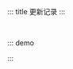 ::: title 更新记录
:::

<lay-timeline style="padding-left:30px;padding-top:30px;">
  <lay-timeline-item title="🐛 尾版本号：日常问题更新。" simple></lay-timeline-item>
  <lay-timeline-item title="🌟 次版本号：带有新特性的向下兼容的版本。" simple></lay-timeline-item>
  <lay-timeline-item title="♻️ 主版本号：含有破坏性更新和新特性，不在发布周期内。" simple></lay-timeline-item>
</lay-timeline>

::: demo
<template>
<lay-timeline>
  <lay-timeline-item title="1.6.x">
      <ul> 
      <a name="1-6-5"></a> 
      <li> 
        <h3>1.6.5 <span class="layui-badge-rim">2022-10-09</span></h3> 
        <ul>
          <li>[修复] datePicker 组件 类型为dateTime时 同时选择日期与时间不生效问题。</li>
        </ul> 
      </li>
    </ul>
    <ul> 
      <a name="1-6-4"></a> 
      <li> 
        <h3>1.6.4 <span class="layui-badge-rim">2022-10-09</span></h3> 
        <ul>
          <li>[修复] radio 组件 value 属性不兼容 number 类型而导致类型警告。</li>
          <li>[修复] table 组件 .layui-table-body 增加过渡动画后, 修改 height 样式, 导致 header 错位。</li>
          <li>[修复] select-option 组件在伴随 v-if 指令时导致无法正常渲染。</li>
        </ul> 
      </li>
    </ul>
    <ul> 
      <a name="1-6-3"></a> 
      <li> 
        <h3>1.6.3 <span class="layui-badge-rim">2022-10-08</span></h3> 
        <ul>
          <li>[修复] select 组件 option 子组件 hover 样式缺失。</li>
          <li>[修复] select 组件下拉图标在选择 option 后状态不重置的问题。</li>
          <li>[修复] select 组件多选模式, 选项无法手动删除的问题。</li>
          <li>[修复] layer 组件 end 回调函数多次触发的问题。</li>
        </ul> 
      </li>
    </ul>
    <ul> 
      <a name="1-6-2"></a> 
      <li> 
        <h3>1.6.2 <span class="layui-badge-rim">2022-10-07</span></h3> 
        <ul>
          <li>[修复] upload 组件 size 属性提示信息单位换算错误。</li>
          <li>[修复] tree 组件 checkStrictly 属性为 true 时, 初始数据仍关联选择。</li>
          <li>[修复] icon-picker 组件 v-model 缺失响应式特性。</li>
          <li>[修复] select-option 组件 hover 状态的选择样式。</li>
          <li>[升级] 升级 vue 3.2.40 与 typescript 4.8.4。</li>
        </ul> 
      </li>
    </ul>
    <ul> 
      <a name="1-6-1"></a> 
      <li> 
        <h3>1.6.1 <span class="layui-badge-rim">2022-10-06</span></h3> 
        <ul>
          <li>[修复] layer 组件 v-model 默认为 true 时弹出层不显示的问题。</li>
          <li>[修复] layer 组件 success 回调函数属性默认显示时不触发的问题。</li>
          <li>[修复] layer 组件 msg 调用 content-height 内容高度计算不正确。</li>
          <li>[修复] layer 组件 btn 与 close 操作抖动的问题。</li>
          <li>[升级] layer-vue 1.4.3 版本。</li>
        </ul> 
      </li>
    </ul>
    <ul> 
      <a name="1-6-0"></a> 
      <li> 
        <h3>1.6.0 <span class="layui-badge-rim">2022-10-04</span></h3> 
        <ul>
          <li>[新增] tree 组件 checkStrictly 属性, 开启复选框时解除父子联动关系, 默认为 false。</li>
          <li>[修复] tree 组件 title 自定义标题插槽, 不生效的问题。</li>
          <li>[修复] tree 组件 node 配置 disabled 启用时, @node-click 事件仍触发的问题。</li>
          <li>[修复] select 组件 multiple 开启时, 值不存在时导致控制台异常。</li>
          <li>[修复] timeline 组件 title 属性必填警告。</li>
          <li>[修复] cascader 组件 trigger 属性必填警告。</li>
          <li>[修复] select-option 组件 value 属性 number 类型值警告。</li>
          <li>[修复] checkbox 组件 value 属性 number 类型值警告。</li>
          <li>[修复] checkbox 组件 label 属性与 default 插槽不设置, layui-checkbox-label 元素仍存在的问题。</li>
          <li>[修复] tree 组件 show-checkbox 为 true 时, 复选框与标题间距过宽的问题。</li>
          <li>[修复] tree 组件 node 配置 disabled 启用时, 仍会因为父子关联选择。</li>
          <li>[修复] table 组件 indentSize 属性, 在加载远程数据时不生效的问题。</li>
          <li>[调整] date-picker 组件 laydate-range-hover 前景色与背景色。</li>
        </ul> 
      </li>
    </ul>
  </lay-timeline-item>
  <lay-timeline-item title="1.5.x">
      <ul> 
      <a name="1-5-1"></a> 
      <li> 
        <h3>1.5.1 <span class="layui-badge-rim">2022-09-30</span></h3> 
        <ul>
          <li>[新增] avatar 组件 default 插槽, 支持文本头像, 用于复杂场景。</li>
          <li>[新增] avatar 组件 icon 属性, 用于展示 iconfont 头像, 默认值为 `layui-icon-username`。</li>
          <li>[修复] select 组件 multiple 为 true 且 showSearch 为 true 时光标为输入, 否则为小手指。</li>
          <li>[修复] select 组件 slots 延时渲染, 选中项 label 不更新的问题。</li>
        </ul> 
      </li>
    </ul>
    <ul> 
      <a name="1-5-0"></a> 
      <li> 
        <h3>1.5.0 <span class="layui-badge-rim">2022-09-29</span></h3> 
        <ul>
          <li>[新增] tag-input 标签输入框组件, 用于录入事物的属性与纬度。</li>
          <li>[新增] table 组件 header 插槽, 用于在工具栏与表格之间插入元素。</li>
          <li>[新增] tabitem 组件 icon 属性, 提供 title 属性前置 icon 设置。</li>
          <li>[新增] select 组件 searchPlaceholder 属性, 自定义搜索提示信息。</li>
          <li>[新增] select 组件 minCollapsedNum 属性, 多选模式选中项超过多少时折叠。</li>
          <li>[新增] select 组件 collapseTagsTooltip 属性, 多选模式下是否悬浮显示折叠的选中项。</li>
          <li>[修复] cascader 外部清空 modelValue, 选中项仍不清楚的问题。</li>
          <li>[修复] tolltip 组件 content 变化时, 位置无法自动计算调整的问题。</li>
          <li>[修复] breadcrumb-item 组件无法正确传递 attrs, 导致 @click 等自定义事件失效。</li>
          <li>[修复] layout 组件仅引入了 footer 作为内容元素时, layui-layout-vertical 样式不生效, 导致布局错误。</li>
          <li>[修复] select 组件 multiple 属性为 true 时, 删除选项时清空筛选条件的问题。</li>
          <li>[修复] select 组件多选模式下提示信息错误, 将 "请选择" 调整为 "请输入"。</li>
          <li>[修复] select 组件与 table 组件组合使用时, 下拉内容被遮盖。</li>
          <li>[修复] select 组件位于 layer 底部时, 点击时出现滚动条。</li>
          <li>[修复] select 组件外部修改 modelValue 值时, option 不选中的问题。</li>
          <li>[修复] icon-picker 组件 show-search 属性开启时, 搜索不生效的问题。</li>
          <li>[修复] notice-bar 组件切换页面后, NodeJS.Timeout 定时器不清除的问题。</li>
          <li>[优化] page 组件 limit 逻辑, 切换 limit 后，如果页数大于当前页，保持当前页码不变，否则使用最大页码。</li>
          <li>[优化] input 组件 suffix 插槽与 allow-clear 启用时的显示顺序, clear > suffix。</li>
          <li>[优化] tag 组件 border background height 等, 使其更贴合 layui 的设计规范。</li>
          <li>[优化] input 组件 suffix prefix password clear 左右布局, 由 15px 调整至 10px。</li>
          <li>[优化] input 组件 prefix 与 prefix-icon 存在时, 取消左侧边距缩进。</li>
          <li>[删除] select 组件 create 属性 与 create 事件。</li>
        </ul> 
      </li>
    </ul>
  </lay-timeline-item>
  <lay-timeline-item title="1.4.x">
    <ul> 
      <a name="1-4-14"></a> 
      <li> 
        <h3>1.4.14 <span class="layui-badge-rim">2022-09-17</span></h3> 
        <ul>     
          <li>[新增] tag 标签组件, 提供标注的功能。</li>
          <li>[新增] dropdown 组件 contentClass 属性。</li>
          <li>[修复] types 警告, 导致依赖项目 build 产生异常。</li>
          <li>[升级] vueuse/core 9.2.0 版本。</li>
        </ul>
      </li>
    </ul>
    <ul> 
      <a name="1-4-13"></a> 
      <li> 
        <h3>1.4.13 <span class="layui-badge-rim">2022-09-15</span></h3> 
        <ul>     
          <li>[新增] transfer 组件 modelValue (v-model) 属性。</li>
          <li>[新增] transfer 组件 change 事件, 在左右转移数据时回调。</li>
          <li>[修复] rate 组件 modelValue 值缺少响应式的问题。</li>
          <li>[修复] transfer 组件 showSearch 为 true 时, 无法搜索的问题。</li>
          <li>[修复] menu 组件 横向模式 点击菜单项只能关闭当前层级的问题。</li>
          <li>[优化] menu 组件 横向模式 子菜单的触发方式为 hover。</li>
        </ul>
      </li>
    </ul>
    <ul> 
      <a name="1-4-12"></a> 
      <li> 
        <h3>1.4.12 <span class="layui-badge-rim">2022-09-11</span></h3> 
        <ul>     
          <li>[新增] timeline 组件 title 插槽, 支持自定义标题。</li>
          <li>[新增] form-item 组件 requiredErrorMessage 属性, 允许用户自定义必填提示。</li>
          <li>[修复] form-item 组件 嵌套 date-picker 日期组件时出现的 slots 空指针异常。</li>
          <li>[修复] menu 组件横向导航栏嵌套 router-link 组件前景色颜色不兼容问题。</li>
          <li>[优化] tooltip 组件 trigger 属性为 contextMenu 时阻止默认行为。</li>
          <li>[优化] dropdown 组件 clickOutside 修改为监听事件捕获阶段。</li>
        </ul>
      </li>
    </ul>
    <ul> 
      <a name="1-4-11"></a> 
      <li> 
        <h3>1.4.11 <span class="layui-badge-rim">2022-09-08</span></h3> 
        <ul>     
          <li>[新增] tooltip 组件 visible 参数。</li>
          <li>[修复] tooltip 组件定位逻辑, content 变化时更新位置。</li>
        </ul>
      </li>
    </ul>
    <ul> 
      <a name="1-4-10"></a> 
      <li> 
        <h3>1.4.10 <span class="layui-badge-rim">2022-09-08</span></h3> 
        <ul>     
          <li>[修复] table 组件按需模式下 empty 样式异常。</li>
          <li>[修复] table 组件因上个版本调整而造成 defaultToolbar 位置错误。</li>
          <li>[排除] uuid 依赖, 同时解决因 typescript 而导致的打包异常。</li>
        </ul>
      </li>
    </ul>
    <ul> 
      <a name="1-4-9"></a> 
      <li> 
        <h3>1.4.9 <span class="layui-badge-rim">2022-09-04</span></h3> 
        <ul>     
          <li>[修复] tab 组件数据刷新后不显示标题的问题。</li>
          <li>[修复] uuid 在 typescript 中的兼容性问题。</li>
          <li>[优化] table 组件 tool 布局, 使用 flex 撑满。</li>
          <li>[优化] table 组件 window.resize 动态计算 table 滚动条占位宽度。</li>
        </ul>
      </li>
    </ul>
    <ul> 
      <a name="1-4-8"></a> 
      <li> 
        <h3>1.4.8 <span class="layui-badge-rim">2022-09-02</span></h3> 
        <ul>     
          <li>[修复] countUp 组件 useGrouping 属性异常。</li>
          <li>[修复] scroll 组件无法监听 subtree 的节点变化。</li>
          <li>[优化] table 组件 page 参数 total 值为 0 时, 隐藏分页操作。</li>
          <li>[优化] select 组件多选模式下边框被遮挡的问题。</li>
        </ul>
      </li>
    </ul>
    <ul> 
      <a name="1-4-7"></a> 
      <li> 
        <h3>1.4.7 <span class="layui-badge-rim">2022-08-30</span></h3> 
        <ul>     
          <li>[新增] space 间隔组件, 用于控制组件间的边距。</li>
          <li>[新增] carousel 组件 pauseOnHover 属性。</li>
          <li>[新增] line 组件 margin 属性，控制分割线边距。</li>
          <li>[新增] tab-item 组件 title 属性的函数渲染方式。</li>
          <li>[新增] dropdown 组件 placement 属性 *-start 与 *-end 值。 </li>
          <li>[修复] table 固定高度, 数据发生改变时 title 无法复位的问题。</li>
          <li>[过时] dropdown 组件 placement 属性 *-left 与 *-right 值。 </li>
        </ul>
      </li>
    </ul>
    <ul> 
      <a name="1-4-6"></a> 
      <li> 
        <h3>1.4.6 <span class="layui-badge-rim">2022-08-27</span></h3> 
        <ul>     
          <li>[修复] table 组件 change 事件异常。</li>
          <li>[修复] dropdown 组件 hide 事件触发异常。</li>
          <li>[优化] dropdown 组件 open 方法修改为 show 方法。</li>
        </ul>
      </li>
    </ul>
    <ul> 
      <a name="1-4-5"></a> 
      <li> 
        <h3>1.4.5 <span class="layui-badge-rim">2022-08-26</span></h3> 
        <ul>     
          <li>[修复] upload 组件 field 属性无效。</li>
          <li>[修复] upload 组件 acceptMime 属性 默认值 无效。</li>
          <li>[修复] menu 组件 changeOpenKeys 事件, 初始化时回调的问题。</li>
          <li>[修复] dropdown 组件 popupContainer 不适用于 vue 自身渲染的元素的问题。</li>
          <li>[优化] table 组件 page 属性, 与 page 组件属性对应, 并全部启用。 </li>
          <li>[优化] input 组件 password 属性, 在 edge 的兼容问题。 </li>
          <li>[优化] page 组件 total 属性为 0 时, 下一页仍可用的问题。</li>
          <li>[优化] upload 组件 acceptMime 属性默认值为 MIME_type。</li>
        </ul>
      </li>
    </ul>
    <ul> 
      <a name="1-4-4"></a> 
      <li> 
        <h3>1.4.4 <span class="layui-badge-rim">2022-08-18</span></h3> 
        <ul>     
          <li>[新增] table 组件 footer 插槽, 用在 page 与 body 之间自定义内容。</li>
          <li>[修复] date-picker 组件 v-model 为空时, 无法完成日期时间选择。</li>
          <li>[修复] quote 组件 margin 属性错误 。</li>
        </ul>
      </li>
    </ul>
    <ul> 
      <a name="1-4-3"></a> 
      <li> 
        <h3>1.4.3 <span class="layui-badge-rim">2022-08-16</span></h3> 
        <ul>     
          <li>[新增] page 组件 change 事件。</li>
          <li>[新增] card 组件 footer 插槽, 用于自定义底部。</li>
          <li>[新增] table 组件 change 事件 limit 参数, 代表每页数量。</li>
          <li>[修复] scroll 组件 default slots 改变时, 滑块不更新的问题。</li>
          <li>[修复] table 组件 loading 属性造成的单元格错位。</li>
          <li>[优化] page 组件 跳转 操作, 当输入页码为当前页启用禁用状态。</li>
          <li>[过时] page 组件 limit 事件, 由 change 事件代替。</li>
          <li>[过时] page 组件 jump 事件, 由 change 事件代替。</li>
        </ul>
      </li>
    </ul>
    <ul> 
      <a name="1-4-2"></a> 
      <li> 
        <h3>1.4.2 <span class="layui-badge-rim">2022-08-15</span></h3> 
        <ul>     
          <li>[修复] table 组件 fixed 属性开启时, 不设置 width 产生的错误。</li>
          <li>[修复] table 组件 dataSource 属性改变时, 清空 selectedKeys 内容。</li>
          <li>[修复] table 组件 dataSource 属性改变时, 清空 selectedKey 内容。</li>
          <li>[优化] table 组件 fixed 属性开启时, 根据 column 的 type 属性, 设置默认宽度。 </li>
        </ul>
      </li>
    </ul>
    <ul> 
      <a name="1-4-1"></a> 
      <li> 
        <h3>1.4.1 <span class="layui-badge-rim">2022-08-14</span></h3> 
        <ul>     
          <li>[修复] 表格开启复选框之后，不使用getCheckboxProps属性，点击时全选会报错。</li>
        </ul>
      </li>
    </ul>
    <ul> 
      <a name="1-4-0"></a> 
      <li> 
        <h3>1.4.0 <span class="layui-badge-rim">2022-08-13</span></h3> 
        <ul>     
          <li>[新增] button 组件 dropdown 下拉 demo。</li>
          <li>[新增] button 组件 loading-icon 属性, 允许自定义加载图标。</li>
          <li>[新增] table 组件 loading 属性, 数据过渡。</li>
          <li>[新增] table 组件 column 属性 children 配置, 支持表头分组。</li>
          <li>[新增] table 组件 getRadioProps 属性, 启用单选列时, 定义 radio 配置选项。</li>
          <li>[新增] table 组件 getCheckboxProps 属性, 启用复选列, 定义 checkbox 配置选项。</li>
          <li>[新增] transfer 组件 datasource 属性 disabled 配置, 允许选项禁用。</li>
          <li>[新增] switch 组件 loading 属性, 开启加载状态, 默认为 false。</li>
          <li>[新增] switch 组件 loading-icon 属性, 允许自定义加载图标, 可选值为内置图标集。</li>
          <li>[新增] date-picker 组件 prefix-icon 属性, 用于自定义输入框前置图标, layui-icon-date 为默认值。</li>
          <li>[新增] date-picker 组件 suffix-icon 属性, 用于自定义输入框后置图标。</li>
          <li>[修复] table 组件 column 属性为 fixed 时, 隐藏该列时不重新计算距离。</li>
          <li>[修复] input 组件 v-model 属性输入拼字阶段触发更新的问题。</li>
          <li>[修复] table 组件 height 属性修改时, 造成单元格错位。</li>
          <li>[修复] table 组件 demand 模式缺失 radio.css 文件。</li>
          <li>[修复] menu 组件 demand 模式缺失 dropdown.css 文件。</li>
          <li>[修复] textarea 组件无法解析 lay-icon 的警告。</li>
          <li>[优化] input 组件 password 属性开启时的默认图标。</li>
          <li>[优化] table 组件 dropdown 筛选列面板随滚动条移动。</li>
          <li>[优化] table 组件 column 无对应列时仍保持列占位。</li>
          <li>[优化] table 组件 skin 属性为 row 时 header 高出 1 像素。</li>
          <li>[优化] transfer 组件 title 在特殊分辨率下显示不全。</li>
          <li>[优化] notice-bar 组件 width 越界。</li>
          <li>[优化] input 组件 clear 操作背景透明的问题。</li>
          <li>[优化] input 组件 password 操作背景透明的问题。</li>
        </ul>
      </li>
    </ul>
  </lay-timeline-item>
  <lay-timeline-item title="1.3.x">
    <ul> 
      <a name="1-3-14"></a> 
      <li> 
        <h3>1.3.14 <span class="layui-badge-rim">2022-08-06</span></h3> 
        <ul>     
          <li>[修复] button 组件 hover 状态无效果的问题。</li>
          <li>[修复] table 组件 data-source 远程加载后 scroll 计算错误。</li>
        </ul>
      </li>
    </ul>
    <ul> 
      <a name="1-3-13"></a> 
      <li> 
        <h3>1.3.13 <span class="layui-badge-rim">2022-08-04</span></h3> 
        <ul>     
          <li>[修复] table 组件 expandKeys 不存在, 无法展开的问题。</li>
        </ul>
      </li>
    </ul>
    <ul> 
      <a name="1-3-12"></a> 
      <li>
        <h3>1.3.12 <span class="layui-badge-rim">2022-08-04</span></h3> 
        <ul>     
          <li>[新增] table 组件 单元格编辑。</li>
          <li>[新增] table 组件 expandKeys 属性, 自定展开行。</li>
          <li>[新增] table 组件 span-method 属性, 支持行列合并。</li>
          <li>[新增] table 组件 defaultExpandAll 属性, 默认展开所有行。</li>
          <li>[优化] input 组件 suffix 与 prefix 插槽无底色的问题。</li>
          <li>[修复] layer 组件 firefox 浏览器下无法拖动的问题。</li>
          <li>[修复] table 组件 selectkeys 无法动态设置选中项。</li>
          <li>[修复] table 组件 checkedKeys 属性缺失 emit-update。</li>
          <li>[修复] checkbox 组件按需场景下，样式污染。</li>
        </ul>
      </li>
    </ul>
    <ul> 
      <a name="1-3-11"></a> 
      <li> 
        <h3>1.3.11 <span class="layui-badge-rim">2022-08-03</span></h3> 
        <ul>     
          <li>[新增] table 组件 row-contextmenu 事件, 处理行右击。</li>
          <li>[修复] tree 组件 checkedKeys 属性, 响应特性失效。</li>
        </ul>
      </li>
    </ul>
    <ul> 
      <a name="1-3-10"></a> 
      <li> 
        <h3>1.3.10 <span class="layui-badge-rim">2022-07-31</span></h3> 
        <ul>     
          <li>[优化] table 组件 columns 配置固定列开启时, 未固定的最后一列出现双边框。</li>
          <li>[优化] table 组件 columns 配置固定列阴影计算逻辑存在细微偏差。</li>
          <li>[优化] table 组件子表格嵌套下无下边框的问题。</li>
        </ul>
      </li>
    </ul>
    <ul> 
      <a name="1-3-9"></a> 
      <li> 
        <h3>1.3.9 <span class="layui-badge-rim">2022-07-29</span></h3> 
        <ul>     
          <li>[新增] switch 组件 name 原生属性。</li>
          <li>[优化] select 组件 下拉 icon 图标。</li>
          <li>[优化] cascader 组件 下拉 icon 图标。</li>
          <li>[优化] select 组件 allow-clear 属性非必填。</li>
          <li>[优化] switch 组件 disabled 状态效果。</li>
        </ul>
      </li>
    </ul>
    <ul> 
      <a name="1-3-8"></a> 
      <li> 
        <h3>1.3.8 <span class="layui-badge-rim">2022-07-28</span></h3> 
        <ul>     
          <li>[新增] input 组件 maxlength 属性, 原生属性限制输入长度。</li>
          <li>[优化] input 组件 password 属性, 当 length 大于 0 时启用。</li>
          <li>[优化] input 组件 input 事件, 参数由 event 调整为 value。</li>
          <li>[优化] textarea 组件 input 事件, 参数由 event 调整为 value。</li>
          <li>[修复] textarea 组件 maxlength 属性, 限制内容长度不可用。</li>
        </ul>
      </li>
    </ul>
    <ul> 
      <a name="1-3-7"></a> 
      <li> 
        <h3>1.3.7 <span class="layui-badge-rim">2022-07-24</span></h3> 
        <ul>     
          <li>[修复] form 组件 position 属性 top 值的布局。</li>
          <li>[优化] select 组件 multiple 属性为 true 时的 Search 样式。</li>
        </ul>
      </li>
    </ul>
    <ul> 
      <a name="1-3-6"></a> 
      <li> 
        <h3>1.3.6 <span class="layui-badge-rim">2022-07-24</span></h3> 
        <ul>     
          <li>[修复] table 组件 totalRow 属性, 计算 string 类型数字拼接的问题。</li>
          <li>[修复] table 组件 columns 配置 fixed 属性开启时, 固定列无阴影的问题。</li>    
          <li>[修复] table 组件 filterColumns 布局。</li>
          <li>[优化] panel 组件 css 样式。</li>
        </ul>
      </li>
    </ul>
     <ul> 
      <a name="1-3-5"></a> 
      <li> 
        <h3>1.3.5 <span class="layui-badge-rim">2022-07-22</span></h3> 
        <ul>         
          <li>[修复] date-picker 构建之后 time 选择器错误。</li>
        </ul>
      </li>
    </ul>
    <ul> 
      <a name="1-3-4"></a> 
      <li> 
        <h3>1.3.4 <span class="layui-badge-rim">2022-07-22</span></h3> 
        <ul>         
          <li>[优化] date-picker 组件 width 样式默认为 220px。</li>
          <li>[优化] select 组件 multiple 属性为 true 时, 标签内容滚动。</li>
          <li>[优化] select 组件 multiple 属性为 true 时, 默认 width 为 260px。</li>
          <li>[优化] cascader 组件 item 高度, 新增 min-height 样式。</li>
          <li>[修复] theme-panel 组件因 cascader 组件调整出现布局错误。</li>
        </ul>
      </li>
    </ul>  
    <ul> 
      <a name="1-3-3"></a> 
      <li> 
        <h3>1.3.3 <span class="layui-badge-rim">2022-07-21</span></h3> 
        <ul>         
          <li>[修复] cascader 组件 因 dropdwon 变动而导致的布局错误。</li>
        </ul>
      </li>
    </ul>  
    <ul> 
      <a name="1-3-2"></a> 
      <li> 
        <h3>1.3.2 <span class="layui-badge-rim">2022-07-21</span></h3> 
        <ul>         
          <li>[修复] table 组件 columns 全部设置 width 时, 计算宽度错误。</li>
          <li>[修复] table 组件 max-height 状态, 设置字段 fixed 时 scroll 不固定。</li>
          <li>[修复] color-picker 组件初始色板与默认色不对应问题。</li>
          <li>[优化] dropdown 组件渲染到 body, 避免 css 污染。</li>
        </ul>
      </li>
    </ul>  
      <ul> 
      <a name="1-3-1"></a> 
      <li> 
        <h3>1.3.1 <span class="layui-badge-rim">2022-07-20</span></h3> 
        <ul>         
          <li>[新增] input 组件 append 与 prepend 插槽。</li>
          <li>[新增] input 组件 password 属性, 开启密码模式。</li>
          <li>[新增] table 组件 columns 配置 hide 属性, 用于隐藏列。</li>
          <li>[新增] table 组件 expand-index 属性, 控制展开操作的所在列。</li>
          <li>[新增] table 组件 columns 配置 type 属性 radio 值, 开启单选列。</li>
          <li>[新增] table 组件 columns 配置 type 属性 checkbox 值, 开启复选列。</li>
          <li>[新增] table 组件 columns 配置 type 属性 number 值, 开启序号列。</li>
          <li>[新增] table 组件 columns 配置 totalRow 属性, 开启列值统计。</li>
          <li>[新增] table 组件 selected-key 属性, 配置单选列的选中值。</li>
          <li>[新增] table 组件 data-source 属性, 长度为 0 时的显示状态。</li>
          <li>[新增] date-picker 组件 年月日 范围选择, 重构代码。</li>
          <li>[新增] date-picker 组件 allow-clear 属性, 开启内容清空操作。</li>
          <li>[新增] date-picker 组件 readonly 属性, 开启只读模式。</li>
          <li>[新增] checkbox 组件 size 属性, 用于设置 checkbox 尺寸。</li>
          <li>[新增] radio 组件 size 属性, 用于设置 radio 尺寸。</li>
          <li>[新增] switch 组件 size 属性, 用于设置 switch 尺寸。</li>
          <li>[修复] date-picker 组件 modelValue 属性, 空值报错。</li>
          <li>[修复] input-number 组件 size 属性, lg md sm xs 为可选值。</li>
          <li>[修复] input-number 组件 size 属性, 默认值为 md。</li>
          <li>[修复] rate 组件 has-clear 为 allow-clear 属性。</li>
          <li>[修复] transfer 组件因 checkbox 属性更新而导致的选择逻辑错误。</li>
          <li>[优化] select 组件 multiple 属性开启时的 tag 标签样式。</li>
          <li>[删除] table 组件 checkbox 属性, 由 type = checkbox 列代替。</li>
        </ul>
      </li>
    </ul>  
  </lay-timeline-item>
  <lay-timeline-item title="1.2.x">
      <ul> 
      <a name="1-2-10"></a> 
      <li> 
        <h3>1.2.11 <span class="layui-badge-rim">2022-07-14</span></h3> 
        <ul>         
          <li>[修复] datePicker 组件 初始值为空时无法点击的 BUG。 by @SmallWai</li> 
          <li>[修复] datePicker 组件 点击日期时无法无法选中的问题。 by @SmallWai</li> 
          <li>[修复] datePicker 组件 modelValue 不更新的问题。 by @SmallWai</li> 
          <li>[优化] datePicker 组件 打开时跳转到选中值位置。 by @SmallWai</li> 
          <li>[升级] vite 与 less 版本。</li>
        </ul>
      </li>
    </ul>  
    <ul> 
      <a name="1-2-10"></a> 
      <li> 
        <h3>1.2.10 <span class="layui-badge-rim">2022-07-14</span></h3> 
        <ul>         
          <li><span style="color:#FF5722">[重构]</span> radio 属性, label代表显示值，value代表绑定值。 by @SmallWai</li> 
          <li><span style="color:#FF5722">[重构]</span> checkbox 属性, label代表显示值，value代表绑定值。 by @SmallWai</li> 
          <li>[修复] page 组件 外部更改v-model视图不刷新问题。 by @SmallWai</li> 
          <li>[修复] datePicker 组件 初始值为空时无法点击Bug。 by @SmallWai</li> 
          <li>[修复] datePicker 组件 启用simple属性后无法弹出问题。 by @SmallWai</li> 
          <li>[修复] datePicker 组件 上一次更新带来的Bug。 by @SmallWai</li> 
          <li>[优化] radio 组件 动画效果。 by @SmallWai</li> 
          <li>[新增] formItem 组件 label-width属性，用于控制宽度 by @SmallWai</li> 
          <li>[优化] inputNumber 组件 禁用状态下的样式 by @SmallWai</li>
          <li>[优化] botton 组件 禁用状态下的icon hover样式 by @SmallWai</li>
          <li>[新增] checkboxGroup 组件 disabled属性  by @SmallWai</li>
          <li>[新增] radioGroup 组件 disabled属性  by @SmallWai</li>
        </ul>
      </li>
    </ul>  
    <ul> 
      <a name="1-2-9"></a> 
      <li> 
        <h3>1.2.9 <span class="layui-badge-rim">2022-07-12</span></h3> 
        <ul>         
          <li>[新增] tree 组件 checkbox 加入半选状态。 by @SmallWai</li> 
          <li>[新增] transition 组件 time属性自定义过渡时长 by @SmallWai</li> 
          <li>[修复] datePicker 组件 更新modelValue视图未更新问题 by @SmallWai</li> 
          <li>[修复] uuid 依赖的类型警告, 新增 types/uuid 依赖。by @Jmysy</li>
          <li>[修复] table 组件无法多列固定造成错位的问题。by @Jmysy</li>
          <li>[优化] splitPanel 组件 space 修改成像素, 其他自适应 by @dingyongya</li> 
          <li>[优化] tree 组件 支持更改data数据后刷新视图。 by @SmallWai</li> 
          <li>[优化] tree 组件 checkedKeys支持下级节点 by @SmallWai</li> 
          <li>[优化] tree 组件 关闭连线后启用行内点击 by @SmallWai</li> 
          <li>[优化] tree 组件 默认启用过渡动画 by @SmallWai</li> 
        </ul>
      </li>
    </ul>   
    <ul> 
      <a name="1-2-8"></a> 
      <li> 
        <h3>1.2.8 <span class="layui-badge-rim">2022-07-08</span></h3> 
        <ul>         
          <li>[修复] layer 组件 notifiy 缺失关闭图标。 by @SmallWai</li> 
          <li>[修复] input 组件 modelValue 设置为 zero 不显示的问题。by @Jmysy</li>
          <li>[新增] date-picker 组件 placeholder 属性, 设置提示信息。by @Jmysy</li>
          <li>[新增] textarea 组件 allow-clear 属性, 允许清空。by @Jmysy</li>
          <li>[新增] textarea 组件 change 回调函数。by @Jmysy</li>
          <li>[新增] textarea 组件 clear 回调函数。by @Jmysy</li>
          <li>[新增] cascader 组件 replaceFields属性 用于自义定字段。by @SmallWai</li>
          <li>[新增] cascader 组件 allow-clear属性 用于清空默认slot中的值。by @SmallWai</li>
          <li>[优化] cascader 组件 change 回调函数。 by @SmallWai</li>
          <li>[删除] input 组件 value 属性, 与 v-model 属性冲突。by @Jmysy</li>
        </ul>
      </li>
    </ul>
    <ul> 
      <a name="1-2-7"></a> 
      <li> 
        <h3>1.2.7 <span class="layui-badge-rim">2022-07-07</span></h3> 
        <ul>
          <li>[新增] layer 组件 photos 方法, 支持相册层。 by @SmallWai</li>
          <li>[新增] layer 组件 notifiy 方法, 支持消息通知。by @SmallWai</li>
          <li>[新增] table 组件 columns 配置 fixed 属性, 支持列固定。by @Jmysy</li>
          <li>[新增] dropdown-menu-item 新增 disabled 属性。by @starsatdawn</li>
          <li>[新增] table 组件 skin 属性, 用于 table 风格切换, 可选参数为 row line nob。by @Jmysy</li>
          <li>[修复] table 组件 treetable 默认, 自定义插槽 data 数据不正确。by @Jmysy</li>
          <li>[修复] table 默认加载时有横向滚动条，header 的滚动条占位无法显示。 by @dingyongya</li>
          <li>[修复] table 组件 max-height 下 sm 尺寸 th 不生效。by @Jmysy</li>
          <li>[优化] carousel 首次加载时不应存在动画效果，而是应立即显示默认的item。 by @SmallWai</li>
          <li>[优化] dropdown 组件无法在 overflow: scroll 使用的问题。by @starsatdawn</li>
          <li>[升级] layer-vue 1.4.1 版本。</li>
        </ul>
      </li>
    </ul>
    <ul> 
      <a name="1-2-6"></a> 
      <li> 
        <h3>1.2.6 <span class="layui-badge-rim">2022-07-02</span></h3> 
        <ul>
          <li>[新增] transfer 组件 leftFooter 与 rightFooter 插槽, 用于自定义穿梭框底部内容。by @Jmysy</li>
          <li>[修复] tooltip 组件设置isAutoShow 属性时，宽度设置max-width 时拖动浏览器时出现...时，tooltip不显示问题。 by @dingyongya</li>
          <li>[修复] table 组件设置 ellipsisTooltip 属性时 出现...时，tooltip不显示问题。by @dingyongya</li>
          <li>[优化] transfer 组件 selectedKeys 选中效果, 加入 checkbox 半选状态。by @Jmysy</li>
          <li>[优化] page 组件 hover状态下文字颜色跟当前设置的theme主题色保持一致。by @0o张不歪o0</li>
          <li>[优化] menu 组件 collapse 状态, 提供 popup-menu 悬浮菜单。by @starsatdawn</li>
        </ul>
      </li>
    </ul>
    <ul> 
      <a name="1-2-5"></a> 
      <li> 
        <h3>1.2.5 <span class="layui-badge-rim">2022-06-29</span></h3> 
        <ul>
          <li>[新增] dropdown-sub-menu 组件, 用于呈现二级下拉菜单。</li>
          <li>[新增] dropdown-menu-item 组件 default 插槽, 自定义内容。</li>
          <li>[新增] dropdown-menu-item 组件 prefix 插槽, 自定义内容前缀。</li>
          <li>[新增] dropdown-menu-item 组件 suffix 插槽, 自定义内容后缀。</li>
          <li>[新增] table 组件 rowStyle 属性, 自定义行样式, 值为 function(row, rowIndex) 函数或 string 类型。</li>
          <li>[新增] table 组件 rowClassName 属性, 自定义行样式, 值为 function(row, rowIndex) 函数或 string 类型。</li>
          <li>[新增] table 组件 cellStyle 属性, 自定义单元格样式, 值为 function(row, column, rowIndex, columnIndex) 函数或 string 类型。</li>
          <li>[新增] table 组件 cellClassName 属性, 自定义单元格样式, 值为 function(row, column, rowIndex, columnIndex) 函数或 string 类型。</li>
          <li>[修复] icon-picker 组件在颜色面板中拉动选取颜色，触碰颜色面板边角时，导致色相变为 0。 </li>
          <li>[修复] provider 组件切换主题 Embedded Dark Reader cannot access a cross-origin resource。</li>
          <li>[修复] switch 组件 onswitch-text 与 unswitch-text 使用文档。</li>
        </ul>
      </li>
    </ul>
    <ul> 
      <a name="1-2-4"></a> 
      <li> 
        <h3>1.2.4 <span class="layui-badge-rim">2022-06-28</span></h3> 
        <ul>
          <li>[新增] select 组件 多选模式下 的搜索功能。 </li>
          <li>[新增] table 组件 even 属性, 用于开启斑马条纹背景样式。</li>
          <li>[新增] dropdown 组件 placement 属性 right left right-bottom right-top left-bottom left-top 值。</li>
          <li>[新增] affix 组件, 使用锚点，可以将内容固定在容器内，并且不随容器的滚动而滚动，常用于侧边菜单导航等。 </li>
          <li>[新增] affix 组件 position 属性, 用于设置固定的位置, 可选值为 top 与 bottom。</li>
          <li>[新增] affix 组件 offset 属性, 定位偏移量, 默认为 0。</li>
          <li>[新增] affix 组件 target 属性, 定位时的参考容器, 默认为 document.body。</li>
          <li>[修复] date-picker 组件 prefix-icon 前置图标无边距的问题。</li>
          <li>[修复] input 组件 foucs 状态时 border 颜色为 #d2d2d2。</li>
          <li>[修复] cascader 组件 children 不能为空的问题。</li>
          <li>[修复] scroll 组件 按需加载时 index.css 不存在的问题。</li>
        </ul>
      </li>
    </ul>
    <ul> 
      <a name="1-2-2"></a> 
      <li> 
        <h3>1.2.2 <span class="layui-badge-rim">2022-06-26</span></h3> 
        <ul>
          <li>[新增] tab 组件 activeBarTransition 属性, 启用 activeBar 过渡动画。 </li>
          <li>[新增] cascader 组件 onlyLastLevel 属性 控制 displayValue 回显数据层级。</li>
          <li>[修复] cascader 组件 children 不能为空的问题。</li>
          <li>[优化] icon-picker 组件 lay-input 引用使用类型错误</li>
          <li>[优化] row 与 col 组件的所有属性同时兼容 number 与 string 类型。</li>
          <li>[优化] table 组件 childrenColumnName 属性为非必填。</li>
          <li>[优化] notice-bar 组件 color 与 background 属性的类型警告。</li>
          <li>[优化] upload 组件 cutOptions 属性非必填, 在 cut 为 false 时。</li>
          <li>[优化] radio 组件 name 属性非必填, 在一些应用场景下 name 没有存在的必要。</li>
          <li>[优化] checkbox 组件 isIndeterminate 属性类型非必填。</li>
        </ul>
      </li>
    </ul>
    <ul> 
      <a name="1-2-1"></a> 
      <li> 
        <h3>1.2.1 <span class="layui-badge-rim">2022-06-23</span></h3> 
        <ul>
          <li>[新增] dropdown 组件 placement 属性, 设置下拉面板位置。</li>
          <li>[新增] dropdown 组件 autoFitPosition 属性, 超出浏览器边界自动调整下拉面板位置, 默认为 true。</li>
          <li>[新增] dropdown 组件 autoFitWidth 与 autoFitMinWidth 属性, 是否将下拉面板宽度与最小宽度设置为触发器宽度, 默认 false。</li>
          <li>[新增] dropdown 组件 updateAtScroll 属性, 是否在容器滚动时更新下拉面板的位置,默认 false。</li>
          <li>[新增] dropdown 组件 autoFixPosition 属性, 是否在触发器或下拉面板尺寸变化时更新下拉面板位置, 默认 true。</li>
          <li>[新增] dropdown 组件 clickOutsideToClose 属性, 点击面板外部关闭下拉, 默认 true。</li>
          <li>[新增] dropdown 组件 contentOffset 属性, 下拉面板距离触发器的偏移距离，默认 2。</li>
          <li>[新增] progress 组件 circleSize 和 circleWidth 属性, 用于控制环形进度条尺寸与线条宽度。</li>    
          <li>[修复] progress 组件 circle 模式夜间主题不兼容的问题。</li>
          <li>[新增] carousel 组件 过渡动画，默认为滑动。</li>
          <li>[修复] carousel 组件 autoplay 属性为false时仍自动播放问题。</li>
          <li>[修复] cascader 组件 按需加载无法正常引入使用。</li>
        </ul>
      </li>
    </ul>
  </lay-timeline-item>
  <lay-timeline-item title="1.1.x">
      <ul> 
      <a name="1-1-9"></a> 
      <li> 
        <h3>1.1.10 <span class="layui-badge-rim">2022-06-21</span></h3> 
        <ul>
          <li>[修复] darkreader 依赖不存在的问题</li>
          <li>[修复] cascader 组件的样式文件污染</li>
        </ul>
      </li>
    </ul>
      <ul> 
      <a name="1-1-9"></a> 
      <li> 
        <h3>1.1.9 <span class="layui-badge-rim">2022-06-21</span></h3> 
        <ul>
          <li>[新增] progress 组件 circle 属性, 支持环形进度条</li>
          <li>[新增] cascader 组件, 将数据按照指定的格式传入后分层分级，通过此组件逐级查看并选择</li>
          <li>[新增] page-header 组件,页面的路径比较简单,则使用页头组件要,比面包屑更直观一点</li>
          <li>[修复] layer 组件 btn 属性 callback 回调参数 id 为空的问题</li>
          <li>[优化] layer 组件 callback 回调 id 参数, 配合 layer.close() 关闭当前弹层</li>
          <li>[优化] layui-vue 在 nuxt3 中的使用, 将 darkreader 替换为 ssr-darkreader</li>
        </ul>
      </li>
    </ul>
    <ul> 
      <a name="1-1-8"></a> 
      <li> 
        <h3>1.1.8 <span class="layui-badge-rim">2022-06-20</span></h3> 
        <ul>
          <li>[新增] provider 组件 theme 属性 auto 值, 自动跟随系统主题</li>
          <li>[新增] checkbox 组件 is-indeterminate 属性, 用于展示半选状态</li>
          <li>[新增] layui-vue-helper 插件, 用于 Visual Studio Code 辅助开发</li>
          <li>[新增] textarea 组件 show-count 属性, 用于展示输入长度与 max-length</li>
          <li>[修复] carousel 组件加载时无法获取 carousel-item 轮播项</li>
          <li>[修复] input-number 组件 modelValue 属性类型错误</li>
          <li>[修复] checkbox 组件 夜间模式 选中状态异常</li>
          <li>[优化] table 组件 checkedKeys 属性, 加入半选状态</li>
        </ul>
      </li>
    </ul>
    <ul> 
      <a name="1-1-7"></a> 
      <li> 
        <h3>1.1.7 <span class="layui-badge-rim">2022-06-13</span></h3> 
        <ul>
          <li>[新增] upload 组件 default 插槽, 允许自定义上传入口</li>
          <li>[新增] transfer 组件 width 与 height 属性, 允许自定义盒子尺寸</li>
          <li>[新增] table 组件 max-height 与 height 属性, 超出指定高度标题固定</li>
          <li>[修复] transfer 组件 input 样式, 由原生 input 修改为 lay-input 组件</li>
          <li>[修复] transfer 组件 transfer-data 高度超出 transfer-box 的问题</li>  
          <li>[修复] table 组件 按需加载 时, 内置 checkbox 无法正常显示的问题</li>
          <li>[优化] input 组件 modelValue 属性非必填, 使用 @input 回调取值</li>
        </ul>
      </li>
    </ul>
    <ul> 
      <a name="1-1-6"></a> 
      <li> 
        <h3>1.1.6 <span class="layui-badge-rim">2022-06-11</span></h3> 
        <ul>
          <li>[新增] input 组件 prefix-icon 属性, 用于设置输入框前置图标</li>
          <li>[新增] input 组件 suffix-icon 属性, 用于设置输入框后置图标</li>
          <li>[修复] date-picker 组件 v-model 无法解析 yy-mm-dd 年月日, 会显示现在日期的问题</li>
          <li>[优化] dropdown 组件 trigger 属性为 context-menu 值, 不再根据鼠标位置展示内容</li>
          <li>[优化] input-number 组件 v-model 内容默认对齐方式为 center, 更符合普遍的审美</li>
          <li>[升级] vue, vueuse, vue-i18n, darkreader, rollup 等核心依赖 </li>
        </ul>
      </li>
    </ul>
    <ul> 
      <a name="1-1-5"></a> 
      <li> 
        <h3>1.1.5 <span class="layui-badge-rim">2022-06-04</span></h3> 
        <ul>
          <li>[新增] input 组件 label-position 属性, 通过设置改变表单域标签的位置, top、left 为可选值</li>
          <li>[修复] tab 组件 brief 风格 position 为 bottom 时 active-bar 的位置</li>
          <li>[修复] tab 组件 brief 风格 background-color 为 transparent 透明色</li>
          <li>[优化] tab 组件 tab-panel 宽度超出当前组件宽度时, 增加左右滑动的能力</li>
          <li>[优化] input 组件 foucs 状态, 新增 global-checked-color 选中色</li>
          <li>[优化] layer 组件 夜间模式 样式, 新增 border 边框样式</li>
        </ul>
      </li>
    </ul>
    <ul> 
      <a name="1-1-4"></a> 
      <li> 
        <h3>1.1.4 <span class="layui-badge-rim">2022-05-29</span></h3> 
        <ul>
          <li>[新增] table 组件 childrenColumnName 属性, 配置 children 子节点为其他字段</li>
          <li>[新增] table 组件 indent-size 属性, 用于 tree-table 模式控制每一层的缩进宽度</li>
          <li>[新增] table 组件 expand 插槽, 内容较多不能一次性完全展示时使用, 参数 data 为当前行数据</li>
          <li>[新增] table 组件 children 字段解析, 当字段中存在 children 时会自动转化为树表</li>
          <li>[新增] tree 组件 title 插槽, 参数 data 为当前行数据, 用于自定义节点标题</li>
        </ul> 
      </li>
    </ul>
    <ul> 
      <a name="1-1-3"></a> 
      <li> 
        <h3>1.1.3 <span class="layui-badge-rim">2022-05-27</span></h3> 
        <ul>
          <li>[新增] input 组件 clear 事件, 清空内容时触发的无参事件</li>
          <li>[新增] avatar 组件 alt 属性, 用于设置描述图像无法正常显示时的替换文本</li>
          <li>[新增] radio-group 组件, 公用 name change v-model 属性, 简化多 radio 使用</li>
          <li>[修复] tab 组件初始化时, 因无法监听到 slots 变化, 而导致 layui-tab-title 无法正常显示的问题</li>
          <li>[优化] input 组件 allow-clear 触发策略, 由始终显示调整为 v-model 不为空显示</li>
          <li>[优化] icon-picker 组件 search 功能, 为 input 输入框增加清空操作</li>
        </ul> 
      </li>
    </ul>
  </lay-timeline-item>
</lay-timeline>
</template>

<script>
import { ref } from 'vue'

export default {
  setup() {

    return {
    }
  }
}
</script>

:::
